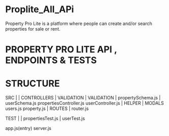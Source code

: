 # Proplite_All_APi
Property Pro Lite is a platform where people can create and/or search properties for sale or rent.


# PROPERTY PRO LITE API , ENDPOINTS & TESTS

# STRUCTURE

SRC  |
     | CONTROLLERS
       | VALIDATION
         | VALIDATION 
            | propertySchema.js
            | userSchema.js
          propertiesController.js
          userController.js
      | HELPER
      | MODALS
         users.js
         property.js
     | ROUTES
       | router.js
      
TEST | 
     | propertiesTest.js
     | userTest.js
     
app.js(entry)
server.js
